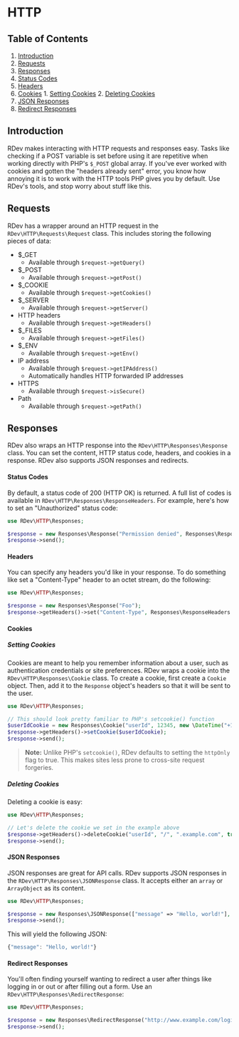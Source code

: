 # HTTP

## Table of Contents
1. [Introduction](#introduction)
2. [Requests](#requests)
3. [Responses](#responses)
  1. [Status Codes](#status-codes)
  2. [Headers](#headers)
  3. [Cookies](#cookies)
    1. [Setting Cookies](#setting-cookies)
    2. [Deleting Cookies](#deleting-cookies)
  4. [JSON Responses](#json-responses)
  5. [Redirect Responses](#redirect-responses)

## Introduction
RDev makes interacting with HTTP requests and responses easy.  Tasks like checking if a POST variable is set before using it are repetitive when working directly with PHP's `$_POST` global array.  If you've ever worked with cookies and gotten the "headers already sent" error, you know how annoying it is to work with the HTTP tools PHP gives you by default.  Use RDev's tools, and stop worry about stuff like this.
  
## Requests
RDev has a wrapper around an HTTP request in the `RDev\HTTP\Requests\Request` class.  This includes storing the following pieces of data:
* $_GET
  * Available through `$request->getQuery()`
* $_POST
  * Available through `$request->getPost()`
* $_COOKIE
  * Available through `$request->getCookies()`
* $_SERVER
  * Available through `$request->getServer()`
* HTTP headers
  * Available through `$request->getHeaders()`
* $_FILES
  * Available through `$request->getFiles()`
* $_ENV
  * Available through `$request->getEnv()`
* IP address
  * Available through `$request->getIPAddress()`
  * Automatically handles HTTP forwarded IP addresses
* HTTPS
  * Available through `$request->isSecure()`
* Path
  * Available through `$request->getPath()`

## Responses
RDev also wraps an HTTP response into the `RDev\HTTP\Responses\Response` class.  You can set the content, HTTP status code, headers, and cookies in a response.  RDev also supports JSON responses and redirects.

#### Status Codes
By default, a status code of 200 (HTTP OK) is returned.  A full list of codes is available in `RDev\HTTP\Responses\ResponseHeaders`.  For example, here's how to set an "Unauthorized" status code:

```php
use RDev\HTTP\Responses;

$response = new Responses\Response("Permission denied", Responses\ResponseHeaders::HTTP_UNAUTHORIZED);
$response->send();
```

#### Headers
You can specify any headers you'd like in your response.  To do something like set a "Content-Type" header to an octet stream, do the following:

```php
use RDev\HTTP\Responses;

$response = new Responses\Response("Foo");
$response->getHeaders()->set("Content-Type", Responses\ResponseHeaders::CONTENT_TYPE_OCTET_STREAM);
```

#### Cookies
##### Setting Cookies
Cookies are meant to help you remember information about a user, such as authentication credentials or site preferences.  RDev wraps a cookie into the `RDev\HTTP\Responses\Cookie` class.  To create a cookie, first create a `Cookie` object.  Then, add it to the `Response` object's headers so that it will be sent to the user.

```php
use RDev\HTTP\Responses;

// This should look pretty familiar to PHP's setcookie() function
$userIdCookie = new Responses\Cookie("userId", 12345, new \DateTime("+1 week"), "/", ".example.com", true, true);
$response->getHeaders()->setCookie($userIdCookie);
$response->send();
```

> **Note:** Unlike PHP's `setcookie()`, RDev defaults to setting the `httpOnly` flag to true.  This makes sites less prone to cross-site request forgeries. 

##### Deleting Cookies
Deleting a cookie is easy:

```php
use RDev\HTTP\Responses;

// Let's delete the cookie we set in the example above
$response->getHeaders()->deleteCookie("userId", "/", ".example.com", true, true);
$response->send();
```

#### JSON Responses
JSON responses are great for API calls.  RDev supports JSON responses in the `RDev\HTTP\Responses\JSONResponse` class.  It accepts either an `array` or `ArrayObject` as its content.

```php
use RDev\HTTP\Responses;

$response = new Responses\JSONResponse(["message" => "Hello, world!"], Responses\ResponseHeaders::HTTP_OK);
$response->send();
```

This will yield the following JSON:

```javascript
{"message": "Hello, world!"}
```

#### Redirect Responses
You'll often finding yourself wanting to redirect a user after things like logging in or out or after filling out a form.  Use an `RDev\HTTP\Responses\RedirectResponse`:

```php
use RDev\HTTP\Responses;

$response = new Responses\RedirectResponse("http://www.example.com/login", Responses\ResponseHeaders::HTTP_FOUND);
$response->send();
```